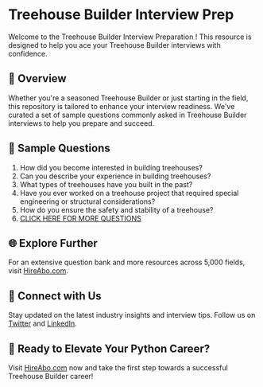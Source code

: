 # Treehouse Builder Interview Prep

Welcome to the Treehouse Builder Interview Preparation ! This resource is designed to help you ace your Treehouse Builder interviews with confidence.

## 🚀 Overview

Whether you're a seasoned Treehouse Builder or just starting in the field, this repository is tailored to enhance your interview readiness. We've curated a set of sample questions commonly asked in Treehouse Builder interviews to help you prepare and succeed.

## 📝 Sample Questions

1. How did you become interested in building treehouses?
2. Can you describe your experience in building treehouses?
3. What types of treehouses have you built in the past?
4. Have you ever worked on a treehouse project that required special engineering or structural considerations?
5. How do you ensure the safety and stability of a treehouse?
6. [CLICK HERE FOR MORE QUESTIONS](https://hireabo.com/job/10_2_37/Treehouse%20Builder)

## 🌐 Explore Further

For an extensive question bank and more resources across 5,000 fields, visit [HireAbo.com](https://www.hireabo.com).

## 📱 Connect with Us

Stay updated on the latest industry insights and interview tips. Follow us on [Twitter](https://twitter.com/hireabo) and [LinkedIn](https://www.linkedin.com/in/hire-abo-3609972a8/).

## 🚀 Ready to Elevate Your Python Career?

Visit [HireAbo.com](https://www.hireabo.com) now and take the first step towards a successful Treehouse Builder career!